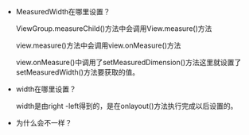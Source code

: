 - MeasuredWidth在哪里设置？

  ViewGroup.measureChild()方法中会调用View.measure()方法

  view.measure()方法中会调用view.onMeasure()方法

  view.onMeasure()中调用了setMeasuredDimension()方法这里就设置了setMeasuredWidth()方法要获取的值。

- width在哪里设置？

  width是由right -left得到的，是在onlayout()方法执行完成以后设置的。

- 为什么会不一样？

  

